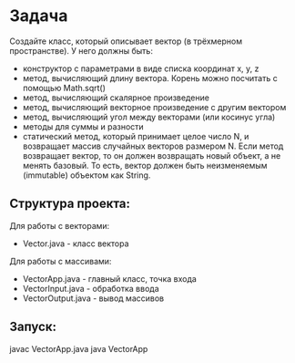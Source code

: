 # Задача

Создайте класс, который описывает вектор (в трёхмерном пространстве).
У него должны быть:
- конструктор с параметрами в виде списка координат x, y, z
- метод, вычисляющий длину вектора. Корень можно посчитать с помощью Math.sqrt()
- метод, вычисляющий скалярное произведение
- метод, вычисляющий векторное произведение с другим вектором
- метод, вычисляющий угол между векторами (или косинус угла)
- методы для суммы и разности
- статический метод, который принимает целое число N, и возвращает массив случайных векторов
размером N.
Если метод возвращает вектор, то он должен возвращать новый объект, а не менять базовый. То есть,
вектор должен быть неизменяемым (immutable) объектом как String.

## Структура проекта:

Для работы с векторами:
- Vector.java - класс вектора

Для работы с массивами:
- VectorApp.java - главный класс, точка входа
- VectorInput.java - обработка ввода
- VectorOutput.java - вывод массивов



## Запуск:
javac VectorApp.java
java VectorApp
